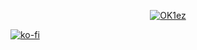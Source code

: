 
  <p align="center">
    <a href="https://discord.com/users/943374631644045363">
        <img title="OK1ez" alt="OK1ez" src="https://discord.c99.nl/widget/theme-4/917110675220865025.png"/>
    </a>
</p> 



[![ko-fi](https://ko-fi.com/img/githubbutton_sm.svg)](https://ko-fi.com/Y8Y6F3EGV)

